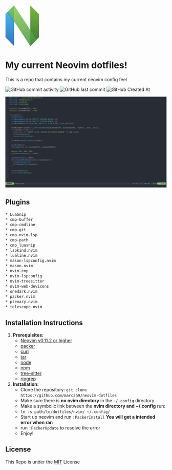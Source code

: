 ![](images/neovim.png) 
# My current Neovim dotfiles!
This is a repo that contains my current neovim config feel<br>

![GitHub commit activity](https://img.shields.io/github/commit-activity/w/marc2h9/neovim-dotfiles) ![GitHub last commit](https://img.shields.io/github/last-commit/marc2h9/neovim-dotfiles) ![GitHub Created At](https://img.shields.io/github/created-at/marc2h9/neovim-dotfiles)

![](images/nvimconfigexample.png)

## Plugins

    * LuaSnip
    * cmp-buffer
    * cmp-cmdline
    * cmp-git
    * cmp-nvim-lsp
    * cmp-path
    * cmp_luasnip
    * lspkind.nvim
    * lualine.nvim
    * mason-lspconfig.nvim
    * mason.nvim
    * nvim-cmp
    * nvim-lspconfig
    * nvim-treesitter
    * nvim-web-devicons
    * onedark.nvim
    * packer.nvim
    * plenary.nvim
    * telescope.nvim

## Installation Instructions

1. **Prerequisites:**
    * [Neovim v0.11.2 or higher](https://github.com/neovim/neovim)
    * [packer](https://github.com/wbthomason/packer.nvim)
    * [curl](https://github.com/curl/curl)
    * [tar](https://www.gnu.org/software/tar/)
    * [node](https://github.com/nodejs/node)
    * [npm](https://github.com/npm/cli)
    * [tree-sitter](https://github.com/tree-sitter/tree-sitter)
    * [ripgrep](https://github.com/BurntSushi/ripgrep)
2. **Installation:**
    * Clone the repository: `git clone https://github.com/marc2h9/neovim-dotfiles`
    * Make sure there is **no nvim directory** in the `~/.config` directory
    * Make a symbolic link between the **nvim directory and ~/.config** run:
    * `ln -s path/to/dotfiles/nvim/ ~/.config/`
    * Start up neovim and run `:PackerInstall` **You will get a intended error when ran**
    * run `:PackerUpdate` to resolve the error
    * Enjoy!

## License
This Repo is under the [MIT](https://github.com/marc2h9/neovim-dotfiles/blob/main/LICENSE) License
